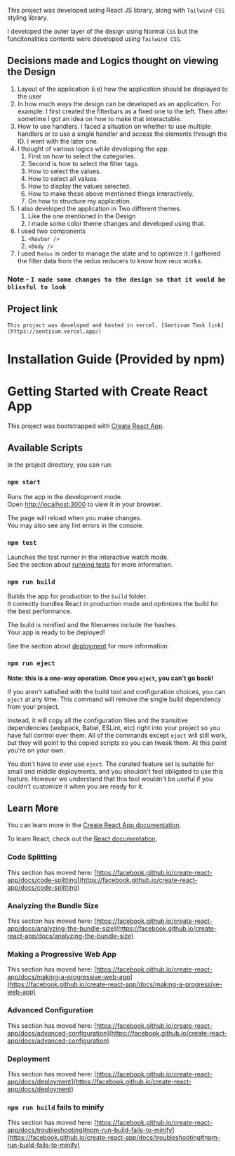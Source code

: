 
This project was developed using React JS library, along with `Tailwind CSS` styling library.

I developed the outer layer of the design using Normal `CSS` but the funcitonalities contents were developed using `Tailwind CSS`.

## Decisions made and Logics thought on viewing the Design

1. Layout of the application (i.e) how the application should be displayed to the user
2. In how much ways the design can be developed as an application. For example: I first created the filterbars as a fixed one to the left. Then after sometime I got an idea on how to make that interactable. 
3. How to use handlers. I faced a situation on whether to use multiple handlers or to use a single handler and access the elements through the ID. I went with the later one. 
4. I thought of various logics while developing the app. 
    1. First on how to select the categories. 
    2. Second is how to select the filter tags. 
    3. How to select the values.
    4. How to select all values.
    5. How to display the values selected.
    6. How to make these above mentioned things interactively. 
    7. On how to structure my application.
5. I also developed the application in Two different themes.
    1. Like the one mentioned in the Design
    2. I made some color theme changes and developed using that.
6. I used two components
    1. `<Navbar />`
    2. `<Body />`
7. I used `Redux` in order to manage the state and to optimize it. I gathered the filter data from the redux reducers to know how reux works.

### Note - `I made some changes to the design so that it would be blissful to look`

## Project link 
    This project was developed and hosted in vercel. [Sentisum Task link](https://sentisum.vercel.app/)


# Installation Guide (Provided by npm)

# Getting Started with Create React App

This project was bootstrapped with [Create React App](https://github.com/facebook/create-react-app).

## Available Scripts

In the project directory, you can run:

### `npm start`

Runs the app in the development mode.\
Open [http://localhost:3000](http://localhost:3000) to view it in your browser.

The page will reload when you make changes.\
You may also see any lint errors in the console.

### `npm test`

Launches the test runner in the interactive watch mode.\
See the section about [running tests](https://facebook.github.io/create-react-app/docs/running-tests) for more information.

### `npm run build`

Builds the app for production to the `build` folder.\
It correctly bundles React in production mode and optimizes the build for the best performance.

The build is minified and the filenames include the hashes.\
Your app is ready to be deployed!

See the section about [deployment](https://facebook.github.io/create-react-app/docs/deployment) for more information.

### `npm run eject`

**Note: this is a one-way operation. Once you `eject`, you can't go back!**

If you aren't satisfied with the build tool and configuration choices, you can `eject` at any time. This command will remove the single build dependency from your project.

Instead, it will copy all the configuration files and the transitive dependencies (webpack, Babel, ESLint, etc) right into your project so you have full control over them. All of the commands except `eject` will still work, but they will point to the copied scripts so you can tweak them. At this point you're on your own.

You don't have to ever use `eject`. The curated feature set is suitable for small and middle deployments, and you shouldn't feel obligated to use this feature. However we understand that this tool wouldn't be useful if you couldn't customize it when you are ready for it.

## Learn More

You can learn more in the [Create React App documentation](https://facebook.github.io/create-react-app/docs/getting-started).

To learn React, check out the [React documentation](https://reactjs.org/).

### Code Splitting

This section has moved here: [https://facebook.github.io/create-react-app/docs/code-splitting](https://facebook.github.io/create-react-app/docs/code-splitting)

### Analyzing the Bundle Size

This section has moved here: [https://facebook.github.io/create-react-app/docs/analyzing-the-bundle-size](https://facebook.github.io/create-react-app/docs/analyzing-the-bundle-size)

### Making a Progressive Web App

This section has moved here: [https://facebook.github.io/create-react-app/docs/making-a-progressive-web-app](https://facebook.github.io/create-react-app/docs/making-a-progressive-web-app)

### Advanced Configuration

This section has moved here: [https://facebook.github.io/create-react-app/docs/advanced-configuration](https://facebook.github.io/create-react-app/docs/advanced-configuration)

### Deployment

This section has moved here: [https://facebook.github.io/create-react-app/docs/deployment](https://facebook.github.io/create-react-app/docs/deployment)

### `npm run build` fails to minify

This section has moved here: [https://facebook.github.io/create-react-app/docs/troubleshooting#npm-run-build-fails-to-minify](https://facebook.github.io/create-react-app/docs/troubleshooting#npm-run-build-fails-to-minify)

